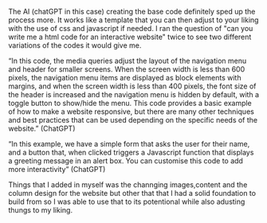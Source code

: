 
The AI (chatGPT in this case) creating the base code definitely sped up the process more. It works like a template
that you can then adjust to your liking with the use of css and javascript if needed. I ran the question of "can you write me a html code for an interactive website" twice to see two different variations of the codes it would
give me.


“In this code, the media queries adjust the layout of the navigation menu and header for smaller screens. When the 
screen width is less than 600 pixels, the navigation menu items are displayed as block elements with margins, and 
when the screen width is less than 400 pixels, the font size of the header is increased and the navigation menu is 
hidden by default, with a toggle button to show/hide the menu. This code provides a basic example of how to make a 
website responsive, but there are many other techniques and best practices that can be used depending on the 
specific needs of the website.” (ChatGPT)


“In this example, we have a simple form that asks the user for their name, and a button that, when clicked 
triggers a Javascript function that displays a greeting message in an alert box. You can customise this code to 
add more interactivity” (ChatGPT)


Things that I added in myself was the channging images,content and the column design for the website but other that that I had a solid foundation to build from so I was able to use that to its potentional while also adusting thungs to my liking.